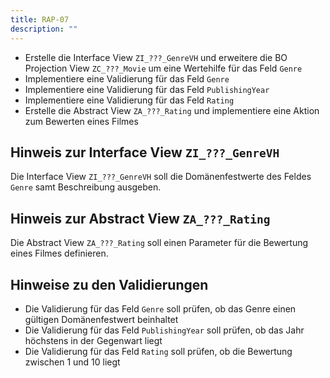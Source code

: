 ```yaml
---
title: RAP-07
description: ""
---
```


- Erstelle die Interface View `ZI_???_GenreVH` und erweitere die BO Projection View `ZC_???_Movie` um eine Wertehilfe für das Feld `Genre`
- Implementiere eine Validierung für das Feld `Genre`
- Implementiere eine Validierung für das Feld `PublishingYear`
- Implementiere eine Validierung für das Feld `Rating`
- Erstelle die Abstract View `ZA_???_Rating` und implementiere eine Aktion zum Bewerten eines Filmes

## Hinweis zur Interface View `ZI_???_GenreVH`

Die Interface View `ZI_???_GenreVH` soll die Domänenfestwerte des Feldes `Genre` samt Beschreibung ausgeben.

## Hinweis zur Abstract View `ZA_???_Rating`

Die Abstract View `ZA_???_Rating` soll einen Parameter für die Bewertung eines Filmes definieren.

## Hinweise zu den Validierungen

- Die Validierung für das Feld `Genre` soll prüfen, ob das Genre einen gültigen Domänenfestwert beinhaltet
- Die Validierung für das Feld `PublishingYear` soll prüfen, ob das Jahr höchstens in der Gegenwart liegt
- Die Validierung für das Feld `Rating` soll prüfen, ob die Bewertung zwischen 1 und 10 liegt
